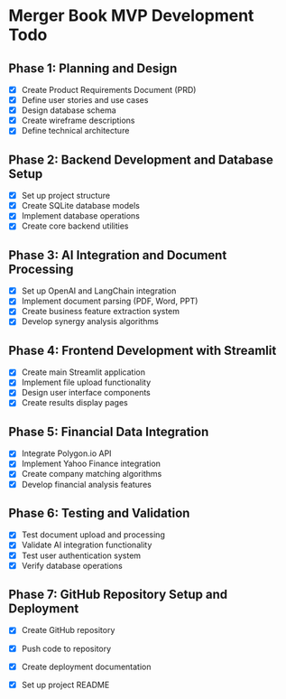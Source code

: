 # Merger Book MVP Development Todo

## Phase 1: Planning and Design
- [x] Create Product Requirements Document (PRD)
- [x] Define user stories and use cases
- [x] Design database schema
- [x] Create wireframe descriptions
- [x] Define technical architecture

## Phase 2: Backend Development and Database Setup
- [x] Set up project structure
- [x] Create SQLite database models
- [x] Implement database operations
- [x] Create core backend utilities

## Phase 3: AI Integration and Document Processing
- [x] Set up OpenAI and LangChain integration
- [x] Implement document parsing (PDF, Word, PPT)
- [x] Create business feature extraction system
- [x] Develop synergy analysis algorithms

## Phase 4: Frontend Development with Streamlit
- [x] Create main Streamlit application
- [x] Implement file upload functionality
- [x] Design user interface components
- [x] Create results display pages

## Phase 5: Financial Data Integration
- [x] Integrate Polygon.io API
- [x] Implement Yahoo Finance integration
- [x] Create company matching algorithms
- [x] Develop financial analysis features

## Phase 6: Testing and Validation
- [x] Test document upload and processing
- [x] Validate AI integration functionality
- [x] Test user authentication system
- [x] Verify database operations

## Phase 7: GitHub Repository Setup and Deployment
- [x] Create GitHub repository
- [x] Push code to repository
- [x] Create deployment documentation
- [x] Set up project README

